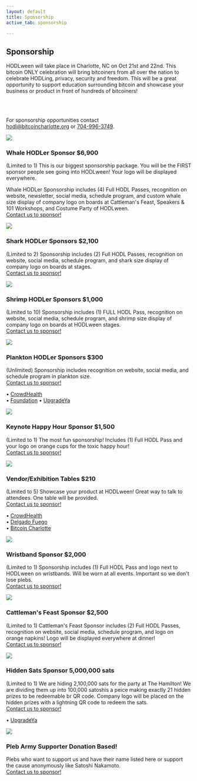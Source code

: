 ```yaml
---
layout: default
title: Sponsorship
active_tab: sponsorship

---
```


<div class="highlight-section2">
    <h2>Sponsorship</h2>
    <div class="white-divider-mid"></div>
    <div class="headline-bg-alt">
        <p>HODLween will take place in Charlotte, NC on Oct 21st and 22nd. This bitcoin ONLY celebration will bring bitcoiners from all over the nation to celebrate HODLing, privacy, security and freedom. This will be a great opportunity to support education surrounding bitcoin and showcase your business or product in front of hundreds of bitcoiners!</p>
        <br><br>
        <p>For sponsorship opportunities contact<br><a href="mailto:hodl@bitcoincharlotte.org">hodl@bitcoincharlotte.org</a> or <a href="tel:7049963749">704-996-3749</a>.</p>
    </div>
</div>


<article class="sponsor">
    <div class="color-image sponsor-icon"><img src="/assets/img/hodlween-icon-whale.png" /></div>
    <a id="hodlween-whale" />
    <h3>Whale HODLer Sponsor <span class="orange">$6,900</span></h3>
    <p>(Limited to 1) This is our biggest sponsorship package. You will be the FIRST sponsor people see going into HODLween! Your logo will be displayed everywhere. </p>
    <p>Whale HODLer Sponsorship includes (4) Full HODL Passes, recognition on website, newsletter, social media, schedule program, and custom whale size display of company logo on boards at Cattleman's Feast, Speakers & 101 Workshops, and Costume Party of HODLween.
    <br><a href="mailto:hodl@bitcoincharlotte.org">Contact us to sponsor!</a></p>
</article>

<article class="sponsor">
    <div class="color-image sponsor-icon"><img src="/assets/img/hodlween-icon-shark.png" /></div>
    <a id="hodlween-shark" />
    <h3>Shark HODLer Sponsors <span class="orange">$2,100</span></h3>
    <p>(Limited to 2) Sponsorship includes (2) Full HODL Passes, recognition on website, social media, schedule program, and shark size display of company logo on boards at stages.<br><a href="mailto:hodl@bitcoincharlotte.org">Contact us to sponsor!</a></p>
</article>

<article class="sponsor">
    <div class="color-image sponsor-icon"><img src="/assets/img/hodlween-icon-shrimp.png" /></div>
    <a id="hodlween-shrimp" />
    <h3>Shrimp HODLer Sponsors <span class="orange">$1,000</span></h3>
    <p>(Limited to 10) Sponsorship includes (1) FULL HODL Pass, recognition on website, social media, schedule program, and shrimp size display of company logo on boards at HODLween stages.<br><a href="mailto:hodl@bitcoincharlotte.org">Contact us to sponsor!</a> </p>
</article>

<article class="sponsor">
    <div class="color-image sponsor-icon"><img src="/assets/img/hodlween-icon-plankton.png" /></div>
    <a id="hodlween-plankton" />
    <h3>Plankton HODLer Sponsors <span class="orange">$300</span></h3>
    <p>(Unlimited) Sponsorship includes recognition on website, social media, and schedule program in plankton size.<br><a href="mailto:hodl@bitcoincharlotte.org">Contact us to sponsor!</a></p>
    <p>
        &#8226; <a href="https://www.joincrowdhealth.com/bitcoin" target="_blank">CrowdHealth</a><br>
        &#8226; <a href="https://foundationdevices.com/" target="_blank">Foundation</a>
        &#8226; <a href="https://upgradeya.com/" target="_blank">UpgradeYa</a><br>
    </p>
</article>

<article class="sponsor">
    <div class="color-image sponsor-icon"><img src="/assets/img/hodlween-icon-cup.png" /></div>
    <a id="hodlween-toxic" />
    <h3>Keynote Happy Hour Sponsor <span class="orange">$1,500</span></h3>
    <p>(Limited to 1) The most fun sponsorship! Includes (1) Full HODL Pass and your logo on orange cups for the toxic happy hour!<br><a href="mailto:hodl@bitcoincharlotte.org">Contact us to sponsor!</a></p>
</article>

<article class="sponsor">
    <div class="color-image sponsor-icon"><img src="/assets/img/hodlween-icon-booth.png" /></div>
    <a id="hodlween-vendor" />
    <h3>Vendor/Exhibition Tables <span class="orange">$210</span></h3>
    <p>(Limited to 5) Showcase your product at HODLween! Great way to talk to attendees. One table will be provided.<br><a href="mailto:hodl@bitcoincharlotte.org">Contact us to sponsor!</a></p>
    <p>
        &#8226; <a href="https://www.joincrowdhealth.com/bitcoin" target="_blank">CrowdHealth</a><br>
        &#8226; <a href="https://delgadosfuego.com/" target="_blank">Delgado Fuego</a><br>
        &#8226; <a href="https://bitcoincharlotte.org" target="_blank">Bitcoin Charlotte</a><br>
    </p>
</article>

<article class="sponsor">
    <div class="color-image sponsor-icon"><img src="/assets/img/hodlween-icon-wristband.png" /></div>
    <a id="hodlween-wristband" />
    <h3>Wristband Sponsor <span class="orange">$2,000</span></h3>
    <p>(Limited to 1) Sponsorship includes (1) Full HODL Pass and logo next to HODLween on wristbands. Will be worn at all events. Important so we don't lose plebs.<br><a href="mailto:hodl@bitcoincharlotte.org">Contact us to sponsor!</a></p>
</article>

<!-- <article class="sponsor">
    <div class="color-image sponsor-icon"><img src="/assets/img/hodlween-icon-bag.png" /></div>
    <a id="hodlween-bag" />
    <h3>Bag Sponsor <span class="orange">$75</span></h3>
    <p>(Limited to 1) Put yo bag swag in the attendee bags! Stickers, advertisements, toys, whatever you want as long as it's Bitcoin ONLY! Contact us for address to send to. <br><a href="mailto:hodl@bitcoincharlotte.org">Contact us to sponsor!</a></p>
</article> -->

<!-- <article class="sponsor">
    <div class="color-image sponsor-icon"><img src="/assets/img/hodlween-icon-faucet.png" /></div>
    <a id="hodlween-faucet" />
    <h3>Faucet Sponsor <span class="orange">$350</span></h3>
    <p>(Limited to 1) Your logo on water bottles to keep the plebs hydrated during the speakers and workshops!<br><a href="mailto:hodl@bitcoincharlotte.org">Contact us to sponsor!</a></p>
</article> -->

<!-- <article class="sponsor">
    <div class="color-image sponsor-icon"><img src="/assets/img/hodlween-icon-mag.png" /></div>
    <a id="hodlween-mag" />
    <h3>Scavenger Hunt Sponsor <span class="orange">$250</span></h3>
    <p>(Limited to 1) Your logo is painted on 4 rocks hidden throughout the venue! Attendees get to keep rock.<br><a href="mailto:hodl@bitcoincharlotte.org">Contact us to sponsor!</a></p>
</article> -->

<article class="sponsor">
    <div class="color-image sponsor-icon"><img src="/assets/img/hodlween-icon-cow.png" /></div>
    <a id="hodlween-beef" />
    <h3>Cattleman's Feast Sponsor <span class="orange">$2,500</span></h3>
    <p>(Limited to 1) Cattleman's Feast Sponsor includes (2) Full HODL Passes, recognition on website, social media, schedule program, and logo on orange napkins! Logo will be displayed everywhere at dinner!<br><a href="mailto:hodl@bitcoincharlotte.org">Contact us to sponsor!</a></p>
</article>

<article class="sponsor">
    <div class="color-image sponsor-icon"><img src="/assets/img/hodlween-icon-magbtc.png" /></div>
    <a id="hodlween-magbtc" />
    <h3>Hidden Sats Sponsor <span class="orange">5,000,000 sats</span></h3>
    <p>(Limited to 1) We are hiding 2,100,000 sats for the party at The Hamilton! We are dividing them up into 100,000 satoshis a peice making exactly 21 hidden prizes to be redeemable br QR code. Company logo will be placed on the hidden prizes with a lightning QR code to redeem the sats.<br><a href="mailto:hodl@bitcoincharlotte.org">Contact us to sponsor!</a></p>
    <p>
        &#8226; <a href="https://upgradeya.com/" target="_blank">UpgradeYa</a><br>
    </p>
</article>

<article class="sponsor">
    <div class="color-image sponsor-icon"><img src="/assets/img/hodlween-icon-anon.png" /></div>
    <a id="hodlween-anon" />
    <h3>Pleb Army Supporter <span class="orange">Donation Based!</span></h3>
    <p>Plebs who want to support us and have their name listed here or support the cause anonymously like Satoshi Nakamoto.<br><a href="mailto:hodl@bitcoincharlotte.org">Contact us to sponsor!</a></p>
</article>

